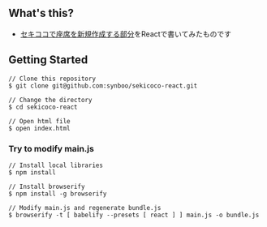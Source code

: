 ## What's this?

- [セキココで座席を新規作成する部分](http://sekico.co/create)をReactで書いてみたものです

## Getting Started

```
// Clone this repository
$ git clone git@github.com:synboo/sekicoco-react.git

// Change the directory
$ cd sekicoco-react

// Open html file
$ open index.html
```

### Try to modify main.js

```
// Install local libraries
$ npm install

// Install browserify
$ npm install -g browserify

// Modify main.js and regenerate bundle.js
$ browserify -t [ babelify --presets [ react ] ] main.js -o bundle.js
```
